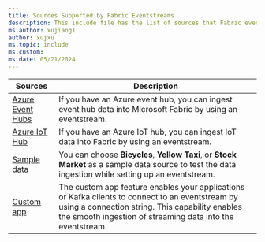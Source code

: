 ```yaml
---
title: Sources Supported by Fabric Eventstreams
description: This include file has the list of sources that Fabric eventstreams support. 
ms.author: xujiang1
author: xujxu 
ms.topic: include
ms.custom:
ms.date: 05/21/2024
---
```


| Sources          | Description |
| --------------- | ---------- |
| [Azure Event Hubs](../add-source-azure-event-hubs.md) | If you have an Azure event hub, you can ingest event hub data into Microsoft Fabric by using an eventstream.  |
| [Azure IoT Hub](../add-source-azure-iot-hub.md) | If you have an Azure IoT hub, you can ingest IoT data into Fabric by using an eventstream.  |
| [Sample data](../add-source-sample-data.md) | You can choose **Bicycles**, **Yellow Taxi**, or **Stock Market** as a sample data source to test the data ingestion while setting up an eventstream. |
| [Custom app](../add-source-custom-app.md) | The custom app feature enables your applications or Kafka clients to connect to an eventstream by using a connection string. This capability enables the smooth ingestion of streaming data into the eventstream. |
